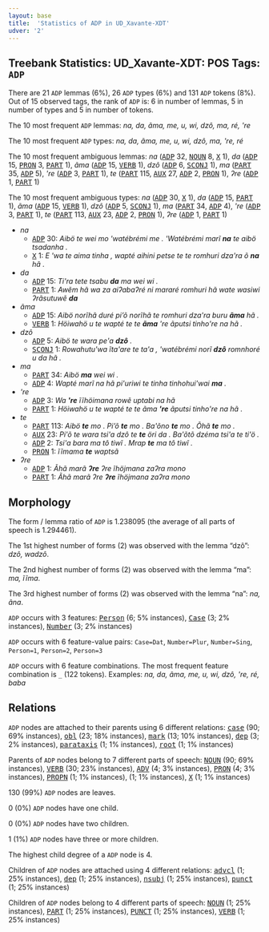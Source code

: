 ```yaml
---
layout: base
title:  'Statistics of ADP in UD_Xavante-XDT'
udver: '2'
---
```


## Treebank Statistics: UD_Xavante-XDT: POS Tags: `ADP`

There are 21 `ADP` lemmas (6%), 26 `ADP` types (6%) and 131 `ADP` tokens (8%).
Out of 15 observed tags, the rank of `ADP` is: 6 in number of lemmas, 5 in number of types and 5 in number of tokens.

The 10 most frequent `ADP` lemmas: <em>na, da, ãma, me, u, wi, dzô, ma, ré, 're</em>

The 10 most frequent `ADP` types:  <em>na, da, ãma, me, u, wi, dzô, ma, 're, ré</em>

The 10 most frequent ambiguous lemmas: <em>na</em> (<tt><a href="xav_xdt-pos-ADP.html">ADP</a></tt> 32, <tt><a href="xav_xdt-pos-NOUN.html">NOUN</a></tt> 8, <tt><a href="xav_xdt-pos-X.html">X</a></tt> 1), <em>da</em> (<tt><a href="xav_xdt-pos-ADP.html">ADP</a></tt> 15, <tt><a href="xav_xdt-pos-PRON.html">PRON</a></tt> 3, <tt><a href="xav_xdt-pos-PART.html">PART</a></tt> 1), <em>ãma</em> (<tt><a href="xav_xdt-pos-ADP.html">ADP</a></tt> 15, <tt><a href="xav_xdt-pos-VERB.html">VERB</a></tt> 1), <em>dzô</em> (<tt><a href="xav_xdt-pos-ADP.html">ADP</a></tt> 6, <tt><a href="xav_xdt-pos-SCONJ.html">SCONJ</a></tt> 1), <em>ma</em> (<tt><a href="xav_xdt-pos-PART.html">PART</a></tt> 35, <tt><a href="xav_xdt-pos-ADP.html">ADP</a></tt> 5), <em>'re</em> (<tt><a href="xav_xdt-pos-ADP.html">ADP</a></tt> 3, <tt><a href="xav_xdt-pos-PART.html">PART</a></tt> 1), <em>te</em> (<tt><a href="xav_xdt-pos-PART.html">PART</a></tt> 115, <tt><a href="xav_xdt-pos-AUX.html">AUX</a></tt> 27, <tt><a href="xav_xdt-pos-ADP.html">ADP</a></tt> 2, <tt><a href="xav_xdt-pos-PRON.html">PRON</a></tt> 1), <em>ʔre</em> (<tt><a href="xav_xdt-pos-ADP.html">ADP</a></tt> 1, <tt><a href="xav_xdt-pos-PART.html">PART</a></tt> 1)

The 10 most frequent ambiguous types:  <em>na</em> (<tt><a href="xav_xdt-pos-ADP.html">ADP</a></tt> 30, <tt><a href="xav_xdt-pos-X.html">X</a></tt> 1), <em>da</em> (<tt><a href="xav_xdt-pos-ADP.html">ADP</a></tt> 15, <tt><a href="xav_xdt-pos-PART.html">PART</a></tt> 1), <em>ãma</em> (<tt><a href="xav_xdt-pos-ADP.html">ADP</a></tt> 15, <tt><a href="xav_xdt-pos-VERB.html">VERB</a></tt> 1), <em>dzô</em> (<tt><a href="xav_xdt-pos-ADP.html">ADP</a></tt> 5, <tt><a href="xav_xdt-pos-SCONJ.html">SCONJ</a></tt> 1), <em>ma</em> (<tt><a href="xav_xdt-pos-PART.html">PART</a></tt> 34, <tt><a href="xav_xdt-pos-ADP.html">ADP</a></tt> 4), <em>'re</em> (<tt><a href="xav_xdt-pos-ADP.html">ADP</a></tt> 3, <tt><a href="xav_xdt-pos-PART.html">PART</a></tt> 1), <em>te</em> (<tt><a href="xav_xdt-pos-PART.html">PART</a></tt> 113, <tt><a href="xav_xdt-pos-AUX.html">AUX</a></tt> 23, <tt><a href="xav_xdt-pos-ADP.html">ADP</a></tt> 2, <tt><a href="xav_xdt-pos-PRON.html">PRON</a></tt> 1), <em>ʔre</em> (<tt><a href="xav_xdt-pos-ADP.html">ADP</a></tt> 1, <tt><a href="xav_xdt-pos-PART.html">PART</a></tt> 1)


* <em>na</em>
  * <tt><a href="xav_xdt-pos-ADP.html">ADP</a></tt> 30: <em>Aibö te wei mo 'watébrémi me . 'Watébrémi marĩ <b>na</b> te aibö tsadanha .</em>
  * <tt><a href="xav_xdt-pos-X.html">X</a></tt> 1: <em>E 'wa te aima tinha , wapté aihini petse te te romhuri dza'ra õ <b>na</b> hã .</em>
* <em>da</em>
  * <tt><a href="xav_xdt-pos-ADP.html">ADP</a></tt> 15: <em>Ti'ra tete tsabu <b>da</b> ma wei wi .</em>
  * <tt><a href="xav_xdt-pos-PART.html">PART</a></tt> 1: <em>Awẽm hã wa za aiʔabaʔré ni mararé romhuri hã wate wasiwi ʔrãsutuwẽ <b>da</b></em>
* <em>ãma</em>
  * <tt><a href="xav_xdt-pos-ADP.html">ADP</a></tt> 15: <em>Aibö norĩhã duré pi’õ norĩhã te romhuri dza'ra buru <b>ãma</b> hã .</em>
  * <tt><a href="xav_xdt-pos-VERB.html">VERB</a></tt> 1: <em>Höiwahö u te wapté te te <b>ãma</b> 're ãputsi tinho're na hã .</em>
* <em>dzô</em>
  * <tt><a href="xav_xdt-pos-ADP.html">ADP</a></tt> 5: <em>Aibö te wara pe'a <b>dzô</b> .</em>
  * <tt><a href="xav_xdt-pos-SCONJ.html">SCONJ</a></tt> 1: <em>Rowahutu'wa ĩta'are te ta'a , 'watébrémi norĩ <b>dzô</b> romnhoré u da hã .</em>
* <em>ma</em>
  * <tt><a href="xav_xdt-pos-PART.html">PART</a></tt> 34: <em>Aibö <b>ma</b> wei wi .</em>
  * <tt><a href="xav_xdt-pos-ADP.html">ADP</a></tt> 4: <em>Wapté marĩ na hã pi'uriwi te tinha tinhohui'wai <b>ma</b> .</em>
* <em>'re</em>
  * <tt><a href="xav_xdt-pos-ADP.html">ADP</a></tt> 3: <em>Wa <b>'re</b> ĩĩhöimana rowẽ uptabi na hã</em>
  * <tt><a href="xav_xdt-pos-PART.html">PART</a></tt> 1: <em>Höiwahö u te wapté te te ãma <b>'re</b> ãputsi tinho're na hã .</em>
* <em>te</em>
  * <tt><a href="xav_xdt-pos-PART.html">PART</a></tt> 113: <em>Aibö <b>te</b> mo . Pi’õ <b>te</b> mo . Ba'õno <b>te</b> mo . Õhã <b>te</b> mo .</em>
  * <tt><a href="xav_xdt-pos-AUX.html">AUX</a></tt> 23: <em>Pi'õ te wara tsi'a dzô te <b>te</b> öri da . Ba'õtõ dzéma tsi'a te ti'ö .</em>
  * <tt><a href="xav_xdt-pos-ADP.html">ADP</a></tt> 2: <em>Tsi'a bara ma tô tiwĩ . Mrap <b>te</b> ma tô tiwĩ .</em>
  * <tt><a href="xav_xdt-pos-PRON.html">PRON</a></tt> 1: <em>ĩĩmama <b>te</b> waptsã</em>
* <em>ʔre</em>
  * <tt><a href="xav_xdt-pos-ADP.html">ADP</a></tt> 1: <em>Ãhã marã <b>ʔre</b> ʔre ĩhöjmana zaʔra mono</em>
  * <tt><a href="xav_xdt-pos-PART.html">PART</a></tt> 1: <em>Ãhã marã ʔre <b>ʔre</b> ĩhöjmana zaʔra mono</em>

## Morphology

The form / lemma ratio of `ADP` is 1.238095 (the average of all parts of speech is 1.294461).

The 1st highest number of forms (2) was observed with the lemma “dzô”: <em>dzô, wadzô</em>.

The 2nd highest number of forms (2) was observed with the lemma “ma”: <em>ma, ĩĩma</em>.

The 3rd highest number of forms (2) was observed with the lemma “na”: <em>na, ãna</em>.

`ADP` occurs with 3 features: <tt><a href="xav_xdt-feat-Person.html">Person</a></tt> (6; 5% instances), <tt><a href="xav_xdt-feat-Case.html">Case</a></tt> (3; 2% instances), <tt><a href="xav_xdt-feat-Number.html">Number</a></tt> (3; 2% instances)

`ADP` occurs with 6 feature-value pairs: `Case=Dat`, `Number=Plur`, `Number=Sing`, `Person=1`, `Person=2`, `Person=3`

`ADP` occurs with 6 feature combinations.
The most frequent feature combination is `_` (122 tokens).
Examples: <em>na, da, ãma, me, u, wi, dzô, 're, ré, baba</em>


## Relations

`ADP` nodes are attached to their parents using 6 different relations: <tt><a href="xav_xdt-dep-case.html">case</a></tt> (90; 69% instances), <tt><a href="xav_xdt-dep-obl.html">obl</a></tt> (23; 18% instances), <tt><a href="xav_xdt-dep-mark.html">mark</a></tt> (13; 10% instances), <tt><a href="xav_xdt-dep-dep.html">dep</a></tt> (3; 2% instances), <tt><a href="xav_xdt-dep-parataxis.html">parataxis</a></tt> (1; 1% instances), <tt><a href="xav_xdt-dep-root.html">root</a></tt> (1; 1% instances)

Parents of `ADP` nodes belong to 7 different parts of speech: <tt><a href="xav_xdt-pos-NOUN.html">NOUN</a></tt> (90; 69% instances), <tt><a href="xav_xdt-pos-VERB.html">VERB</a></tt> (30; 23% instances), <tt><a href="xav_xdt-pos-ADV.html">ADV</a></tt> (4; 3% instances), <tt><a href="xav_xdt-pos-PRON.html">PRON</a></tt> (4; 3% instances), <tt><a href="xav_xdt-pos-PROPN.html">PROPN</a></tt> (1; 1% instances),  (1; 1% instances), <tt><a href="xav_xdt-pos-X.html">X</a></tt> (1; 1% instances)

130 (99%) `ADP` nodes are leaves.

0 (0%) `ADP` nodes have one child.

0 (0%) `ADP` nodes have two children.

1 (1%) `ADP` nodes have three or more children.

The highest child degree of a `ADP` node is 4.

Children of `ADP` nodes are attached using 4 different relations: <tt><a href="xav_xdt-dep-advcl.html">advcl</a></tt> (1; 25% instances), <tt><a href="xav_xdt-dep-dep.html">dep</a></tt> (1; 25% instances), <tt><a href="xav_xdt-dep-nsubj.html">nsubj</a></tt> (1; 25% instances), <tt><a href="xav_xdt-dep-punct.html">punct</a></tt> (1; 25% instances)

Children of `ADP` nodes belong to 4 different parts of speech: <tt><a href="xav_xdt-pos-NOUN.html">NOUN</a></tt> (1; 25% instances), <tt><a href="xav_xdt-pos-PART.html">PART</a></tt> (1; 25% instances), <tt><a href="xav_xdt-pos-PUNCT.html">PUNCT</a></tt> (1; 25% instances), <tt><a href="xav_xdt-pos-VERB.html">VERB</a></tt> (1; 25% instances)

